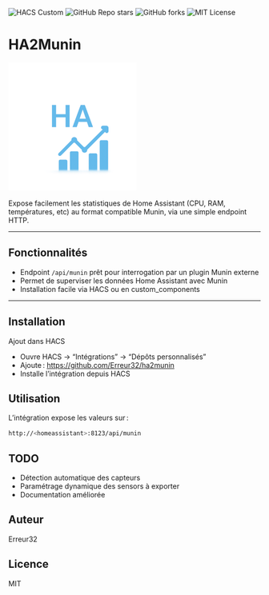 ![HACS Custom](https://img.shields.io/badge/HACS-Custom-orange)
![GitHub Repo stars](https://img.shields.io/github/stars/Erreur32/ha2munin?style=social)
![GitHub forks](https://img.shields.io/github/forks/Erreur32/ha2munin?style=social)
![MIT License](https://img.shields.io/badge/license-MIT-blue)



# HA2Munin

<img src="https://raw.githubusercontent.com/Erreur32/ha2munin/main/custom_components/ha2munin/icon.png" alt="Munin Logo" width="256"/>


Expose facilement les statistiques de Home Assistant (CPU, RAM, températures, etc) au format compatible Munin, via une simple endpoint HTTP.

---

## Fonctionnalités

- Endpoint `/api/munin` prêt pour interrogation par un plugin Munin externe
- Permet de superviser les données Home Assistant avec Munin
- Installation facile via HACS ou en custom_components

---

## Installation

Ajout dans HACS

-   Ouvre HACS → “Intégrations” → “Dépôts personnalisés”
-   Ajoute : https://github.com/Erreur32/ha2munin
-   Installe l’intégration depuis HACS

## Utilisation

L’intégration expose les valeurs sur :

```bash
http://<homeassistant>:8123/api/munin

```

## TODO

-   Détection automatique des capteurs
-   Paramétrage dynamique des sensors à exporter
-   Documentation améliorée


## Auteur

Erreur32

## Licence

MIT
